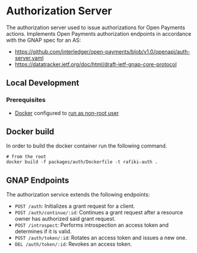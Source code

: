 # Authorization Server

The authorization server used to issue authorizations for Open Payments actions.
Implements Open Payments authorization endpoints in accordance with the GNAP spec for an AS:

- https://github.com/interledger/open-payments/blob/v1.0/openapi/auth-server.yaml
- https://datatracker.ietf.org/doc/html/draft-ietf-gnap-core-protocol

## Local Development

### Prerequisites

- [Docker](https://docs.docker.com/engine/install/) configured to [run as non-root user](https://docs.docker.com/engine/install/linux-postinstall/#manage-docker-as-a-non-root-user)

## Docker build

In order to build the docker container run the following command.

```shell
# from the root
docker build -f packages/auth/Dockerfile -t rafiki-auth .
```

## GNAP Endpoints

The authorization service extends the following endpoints:

- `POST /auth`: Initializes a grant request for a client.
- `POST /auth/continue/:id`: Continues a grant request after a resource owner has authorized said grant request.
- `POST /introspect`: Performs introspection an access token and determines if it is valid.
- `POST /auth/token/:id`: Rotates an access token and issues a new one.
- `DEL /auth/token/:id`: Revokes an access token.

